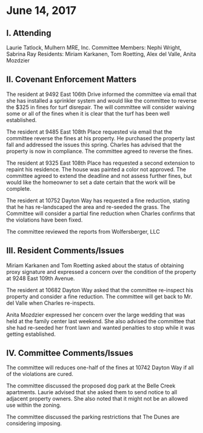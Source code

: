 <!---
title: June 14, 2017 Minutes
layout: minutes.html
collection: minutes
date: 2017-06-14
draft: false
--->
# June 14, 2017

## I. Attending
Laurie Tatlock, Mulhern MRE, Inc. Committee Members: Nephi Wright, Sabrina Ray Residents: Miriam Karkanen, Tom Roetting, Alex del Valle, Anita Mozdzier

## II. Covenant Enforcement Matters
The resident at 9492 East 106th Drive informed the committee via email that she has installed a sprinkler system and would like the committee to reverse the $325 in fines for turf disrepair.  The will committee will consider waiving some or all of the fines when it is clear that the turf has been well established.

The resident at 9485 East 108th Place requested via email that the committee reverse the fines at his property.  He purchased the property last fall and addressed the issues this spring.  Charles has advised that the property is now in compliance.  The committee agreed to reverse the fines.

The resident at 9325 East 108th Place has requested a second extension to repaint his residence.  The house was painted a color not approved.  The committee agreed to extend the deadline and not assess further fines, but would like the homeowner to set a date certain that the work will be complete.

The resident at 10752 Dayton Way has requested a fine reduction, stating that he has re-landscaped the area and re-seeded the grass.  The Committee will consider a partial fine reduction when Charles confirms that the violations have been fixed.

The committee reviewed the reports from Wolfersberger, LLC

## III. Resident Comments/Issues
Miriam Karkanen and Tom Roetting asked about the status of obtaining proxy signature and expressed a concern over the condition of the property at 9248 East 109th Avenue.

The resident at 10682 Dayton Way asked that the committee re-inspect his property and consider a fine reduction.  The committee will get back to Mr. del Valle when Charles re-inspects. 

Anita Mozdzier expressed her concern over the large wedding that was held at the family center last weekend.  She also advised the committee that she had re-seeded her front lawn and wanted penalties to stop while it was getting established.

## IV. Committee Comments/Issues
The committee will reduces one-half of the fines at 10742 Dayton Way if all of the violations are cured.  

The committee discussed the proposed dog park at the Belle Creek apartments.  Laurie advised that she asked them to send notice to all adjacent property owners.  She also noted that it might not be an allowed use within the zoning.  

The committee discussed the parking restrictions that The Dunes are considering imposing.
